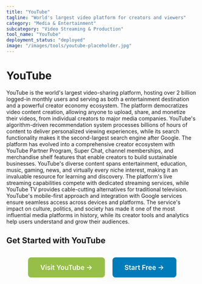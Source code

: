 ```yaml
---
title: "YouTube"
tagline: "World's largest video platform for creators and viewers"
category: "Media & Entertainment"
subcategory: "Video Streaming & Production"
tool_name: "YouTube"
deployment_status: "deployed"
image: "/images/tools/youtube-placeholder.jpg"
---
```


# YouTube

YouTube is the world's largest video-sharing platform, hosting over 2 billion logged-in monthly users and serving as both a entertainment destination and a powerful creator economy ecosystem. The platform democratizes video content creation, allowing anyone to upload, share, and monetize their videos, from individual creators to major media companies. YouTube's algorithm-driven recommendation system processes billions of hours of content to deliver personalized viewing experiences, while its search functionality makes it the second-largest search engine after Google. The platform has evolved into a comprehensive creator ecosystem with YouTube Partner Program, Super Chat, channel memberships, and merchandise shelf features that enable creators to build sustainable businesses. YouTube's diverse content spans entertainment, education, music, gaming, news, and virtually every niche interest, making it an invaluable resource for learning and discovery. The platform's live streaming capabilities compete with dedicated streaming services, while YouTube TV provides cable-cutting alternatives for traditional television. YouTube's mobile-first approach and integration with Google services ensure seamless access across devices and platforms. The service's impact on culture, politics, and society has made it one of the most influential media platforms in history, while its creator tools and analytics help users understand and grow their audiences.

## Get Started with YouTube

<div style="text-align: center; margin: 2rem 0;">
  <a href="https://www.youtube.com" target="_blank" rel="noopener noreferrer" style="display: inline-block; background: #96BF47; color: white; padding: 1rem 2rem; text-decoration: none; border-radius: 8px; font-weight: 600; font-size: 1.1rem; margin-right: 1rem;">Visit YouTube →</a>
  <a href="https://www.youtube.com/create" target="_blank" rel="noopener noreferrer" style="display: inline-block; background: #007cba; color: white; padding: 1rem 2rem; text-decoration: none; border-radius: 8px; font-weight: 600; font-size: 1.1rem;">Start Free →</a>
</div>
